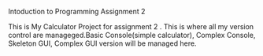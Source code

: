 Intoduction to Programming Assignment 2

This is My Calculator Project for assignment 2 . This is where all my version control are manageged.Basic Console(simple calculator), Complex Console, Skeleton GUI, Complex GUI version will be managed here.
